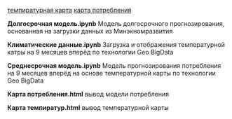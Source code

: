 [темпиратурная карта](map1.png)
[карта потребления](map2.png)


**Долгосрочная модель.ipynb**  Модель долгосрочного прогнозирования, основанная на загрузки данных из Минэкномразвития

**Климатические данные.ipynb** Загрузка и отображения температурной катры на 9 месяцев вперёд по технологии Geo BigData

**Среднесрочная модель.ipynb** Модель прогнозирования потребления на 9 месяцев вперёд на основе температурной карты по технологии Geo BigData

**Карта потребления.html** вывод модели потребления 

**Карта темпиратур.html** вывод температурной карты

